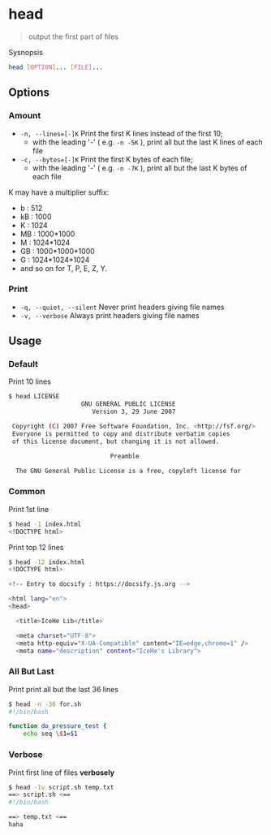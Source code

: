 # head

> output the first part of files

Sysnopsis

```bash
head [OPTION]... [FILE]...
```

## Options

### Amount

- `-n, --lines=[-]K` Print the first K lines instead of the first 10;
    - with the leading '-' ( e.g. `-n -5K` ), print all but the last K lines of each file
- `-c, --bytes=[-]K` Print the first K bytes of each file;
    - with the leading '-' ( e.g. `-n -7K` ), print all but the last K bytes of each file

K may have a multiplier suffix:

- b : 512
- kB : 1000
- K : 1024
- MB : 1000\*1000
- M : 1024\*1024
- GB : 1000\*1000\*1000
- G : 1024\*1024\*1024
- and so on for T, P, E, Z, Y.

### Print

- `-q, --quiet, --silent` Never print headers giving file names
- `-v, --verbose` Always print headers giving file names

## Usage

### Default

Print 10 lines

```bash
$ head LICENSE
                    GNU GENERAL PUBLIC LICENSE
                       Version 3, 29 June 2007

 Copyright (C) 2007 Free Software Foundation, Inc. <http://fsf.org/>
 Everyone is permitted to copy and distribute verbatim copies
 of this license document, but changing it is not allowed.

                            Preamble

  The GNU General Public License is a free, copyleft license for
```

### Common

Print 1st line

```bash
$ head -1 index.html
<!DOCTYPE html>
```

Print top 12 lines

```bash
$ head -12 index.html
<!DOCTYPE html>

<!-- Entry to docsify : https://docsify.js.org -->

<html lang="en">
<head>

  <title>IceHe Lib</title>

  <meta charset="UTF-8">
  <meta http-equiv="X-UA-Compatible" content="IE=edge,chrome=1" />
  <meta name="description" content="IceHe's Library">
```

### All But Last

Print print all but the last 36 lines

```bash
$ head -n -36 for.sh
#!/bin/bash

function do_pressure_test {
    echo seq \$1=$1
```

### Verbose

Print first line of files **verbosely**

```bash
$ head -1v script.sh temp.txt
==> script.sh <==
#!/bin/bash

==> temp.txt <==
haha
```
